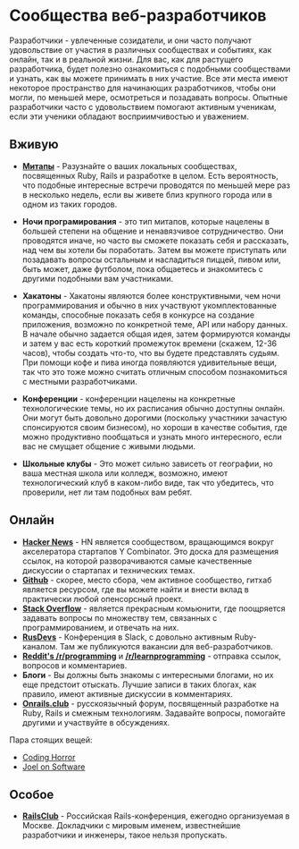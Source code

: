 # Сообщества веб-разработчиков

Разработчики - увлеченные созидатели, и они часто получают удовольствие от участия в различных сообществах и событиях, как онлайн, так и в реальной жизни. Для вас, как для растущего разработчика, будет полезно ознакомиться с подобными сообществами и узнать, как вы можете принимать в них участие. Все эти места имеют некоторое пространство для начинающих разработчиков, чтобы они могли, по меньшей мере, осмотреться и позадавать вопросы. Опытные разработчики часто с удовольствием помогают активным ученикам, если эти ученики обладают восприимчивостью и уважением.

## Вживую

* **[Митапы](http://www.meetup.com)** - Разузнайте о ваших локальных сообществах, посвященных Ruby, Rails и разработке в целом. Есть вероятность, что подобные интересные встречи проводятся по меньшей мере раз в несколько недель, если вы живете близ крупного города или в одном из таких городов.

* **Ночи програмирования** - это тип митапов, которые нацелены в большей степени на общение и ненавязчивое сотрудничество. Они проводятся иначе, но часто вы сможете показать себя и рассказать, над чем вы хотели бы поработать. Затем вы можете приступать или позадавать вопросы остальным и насладиться пиццей, пивом или, быть может, даже футболом, пока общаетесь и знакомитесь с другими подобными вам участниками.

* **Хакатоны** - Хакатоны являются более конструктивными, чем ночи программирования и обычно в них участвуют укомплектованные команды, способные показать себя в конкурсе на создание приложения, возможно по конкретной теме, API или набору данных. В начале обычно задается общая идея, затем формируются команды и затем у вас есть короткий промежуток времени (скажем, 12-36 часов), чтобы создать что-то, что вы будете представлять судьям. При помощи кофе и пива иногда появляются удивительные вещи, так что это тоже можно считать отличным способом познакомиться с местными разработчиками.

* **Конференции** - конференции нацелены на конкретные технологические темы, но их расписания обычно доступны онлайн. Они могут быть довольно дорогими (поскольку участники зачастую спонсируются своим бизнесом), но хороши в качестве события, где можно продуктивно пообщаться и узнать много интересного, если вас не смущает общение с живыми людьми.

* **Школьные клубы** - Это может сильно зависеть от географии, но ваша местная школа или колледж, возможно, имеют технологический клуб в каком-либо виде, так что убедитесь, что проверили, нет ли там подобных вам ребят.

## Онлайн
* **[Hacker News](http://news.ycombinator.com)** - HN является сообществом, вращающимся вокруг акселератора стартапов Y Combinator. Это доска для размещения ссылок, на которой разворачиваются самые качественные дискуссии о стартапах и технических темах.
* **[Github](http://www.github.com)** - скорее, место сбора, чем активное сообщество, гитхаб является ресурсом, где вы можете найти и внести вклад в практически любой опенсорсный проект.
* **[Stack Overflow](http://www.stackoverflow.com)** - является прекрасным комьюнити, где поощряется задавать вопросы по множеству тем, связанных с программированием, и отвечать на них.
* **[RusDevs](https://rusdevs.herokuapp.com)** - Конференция в Slack, с довольно активным Ruby-каналом. Там же публикуются вакансии для веб-разработчиков.
* **[Reddit's /r/programming](http://www.reddit.com/r/programming/)** и **[/r/learnprogramming](http://www.reddit.com/r/learnprogramming)** - отправка ссылок, вопросов и комментариев.
* **Блоги** - Вы должны быть знакомы с интересными блогами, но их еще предстоит отыскать. Лучшие записи в таких блогах, как правило, имеют активные дискуссии в комментариях.
* **[Onrails.club](http://onrails.club)** - русскоязычный форум, посвященный разработке на Ruby, Rails и смежным технологиям. Задавайте вопросы, помогайте другими и участвуйте в обсуждениях.

Пара стоящих вещей:

* [Coding Horror](http://www.codinghorror.com/blog/)
* [Joel on Software](http://www.joelonsoftware.com/)

## Особое
* **[RailsClub](http://railsclub.ru/?locale=ru)** - Российская Rails-конференция, ежегодно организуемая в Москве. Докладчики с мировым именем, известнейшие разработчики и инженеры, такое нельзя пропускать.
